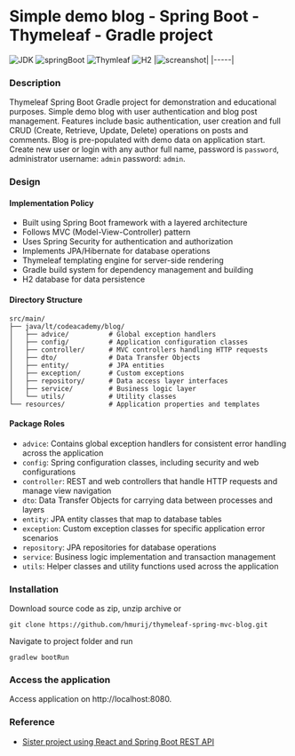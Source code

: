 # Simple demo blog - Spring Boot - Thymeleaf - Gradle project
![JDK](https://img.shields.io/badge/JDK-17-orange)
![springBoot](https://img.shields.io/badge/Spring%20Boot-2.6.7-brightgreen)
![Thymleaf](https://img.shields.io/badge/Thymeleaf-3.0.15-darkgreen)
![H2](https://img.shields.io/badge/H2-1.4.2-darkblue)
|![screanshot](img.png)|
|-----|

### Description
Thymeleaf Spring Boot Gradle project for demonstration and educational purposes. Simple demo blog with user authentication and blog post management. Features include basic authentication, user creation and full CRUD (Create, Retrieve, Update, Delete) operations on posts and comments. Blog is pre-populated with demo data on application start. Create new user or login with any author full name, password is `password`, administrator username: `admin` password: `admin`.


### Design

#### Implementation Policy
- Built using Spring Boot framework with a layered architecture
- Follows MVC (Model-View-Controller) pattern
- Uses Spring Security for authentication and authorization
- Implements JPA/Hibernate for database operations
- Thymeleaf templating engine for server-side rendering
- Gradle build system for dependency management and building
- H2 database for data persistence

#### Directory Structure
```
src/main/
├── java/lt/codeacademy/blog/
│   ├── advice/          # Global exception handlers
│   ├── config/          # Application configuration classes
│   ├── controller/      # MVC controllers handling HTTP requests
│   ├── dto/             # Data Transfer Objects
│   ├── entity/          # JPA entities
│   ├── exception/       # Custom exceptions
│   ├── repository/      # Data access layer interfaces
│   ├── service/         # Business logic layer
│   └── utils/           # Utility classes
└── resources/           # Application properties and templates
```

#### Package Roles
- `advice`: Contains global exception handlers for consistent error handling across the application
- `config`: Spring configuration classes, including security and web configurations
- `controller`: REST and web controllers that handle HTTP requests and manage view navigation
- `dto`: Data Transfer Objects for carrying data between processes and layers
- `entity`: JPA entity classes that map to database tables
- `exception`: Custom exception classes for specific application error scenarios
- `repository`: JPA repositories for database operations
- `service`: Business logic implementation and transaction management
- `utils`: Helper classes and utility functions used across the application

### Installation

Download source code as zip, unzip archive or
```
git clone https://github.com/hmurij/thymeleaf-spring-mvc-blog.git
```
Navigate to project folder and run
```
gradlew bootRun
```

### Access the application

Access application on http://localhost:8080.

### Reference
* [Sister project using React and Spring Boot REST API](https://github.com/hmurij/react-spring-boot-blog)
